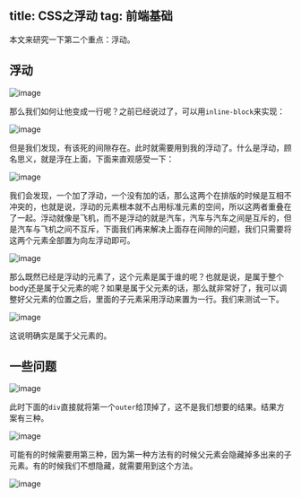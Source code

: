 title: CSS之浮动
tag: 前端基础
---
本文来研究一下第二个重点：浮动。
<!--more-->

## 浮动

![image](http://bloghello.oursnail.cn/html7-1.png)

那么我们如何让他变成一行呢？之前已经说过了，可以用`inline-block`来实现：

![image](http://bloghello.oursnail.cn/html7-2.png)

但是我们发现，有该死的间隙存在。此时就需要用到我的浮动了。什么是浮动，顾名思义，就是浮在上面，下面来直观感受一下：

![image](http://bloghello.oursnail.cn/html7-3.png)

我们会发现，一个加了浮动，一个没有加的话，那么这两个在排版的时候是互相不冲突的，也就是说，浮动的元素根本就不占用标准元素的空间，所以这两者重叠在了一起。浮动就像是飞机，而不是浮动的就是汽车，汽车与汽车之间是互斥的，但是汽车与飞机之间不互斥，下面我们再来解决上面存在间隙的问题，我们只需要将这两个元素全部置为向左浮动即可。

![image](http://bloghello.oursnail.cn/html7-4.png)

那么既然已经是浮动的元素了，这个元素是属于谁的呢？也就是说，是属于整个body还是属于父元素的呢？如果是属于父元素的话，那么就非常好了，我可以调整好父元素的位置之后，里面的子元素采用浮动来置为一行。我们来测试一下。

![image](http://bloghello.oursnail.cn/html7-5.png)

这说明确实是属于父元素的。

## 一些问题

![image](http://bloghello.oursnail.cn/html7-6.png)

此时下面的`div`直接就将第一个`outer`给顶掉了，这不是我们想要的结果。结果方案有三种。

![image](http://bloghello.oursnail.cn/html7-7.png)

可能有的时候需要用第三种，因为第一种方法有的时候父元素会隐藏掉多出来的子元素。有的时候我们不想隐藏，就需要用到这个方法。

![image](http://bloghello.oursnail.cn/html7-8.png)

